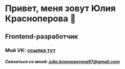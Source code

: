 # Привет, меня зовут Юлия Красноперова 👋
## Frontend-разработчик
### Мой VK: [ссылка тут](https://vk.com/id73557381)
##### Связаться со мной: julia.krasnoperova97@gmail.com
